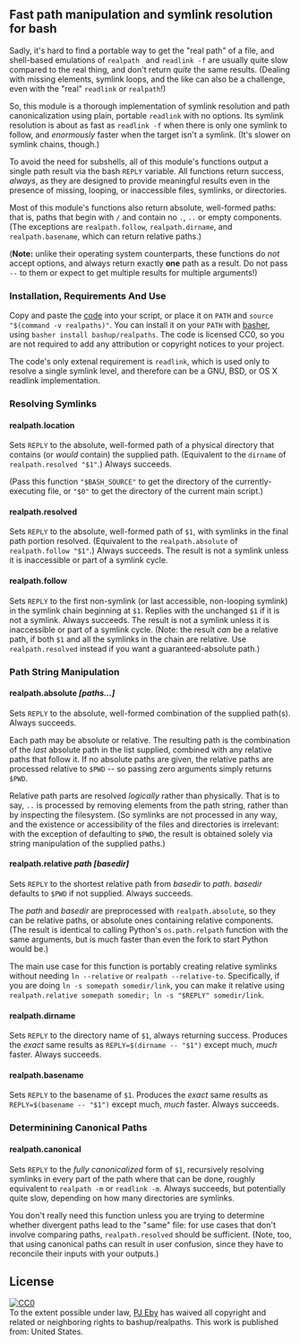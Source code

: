 ## Fast path manipulation and symlink resolution for bash

Sadly, it's hard to find a portable way to get the "real path" of a file, and shell-based emulations of `realpath ` and `readlink -f` are usually quite slow compared to the real thing, and don't return *quite* the same results.  (Dealing with missing elements, symlink loops, and the like can also be a challenge, even with the "real" `readlink` or `realpath`!)

So, this module is a thorough implementation of symlink resolution and path canonicalization using plain, portable `readlink` with no options.  Its symlink resolution is about as fast as `readlink -f` when there is only one symlink to follow, and *enormously* faster when the target isn't a symlink.  (It's slower on symlink chains, though.)

To avoid the need for subshells, all of this module's functions output a single path result via the bash `REPLY` variable.  All functions return success, *always*, as they are designed to provide meaningful results even in the presence of missing, looping, or inaccessible files, symlinks, or directories.

Most of this module's functions also return absolute, well-formed paths: that is, paths that begin with `/` and contain no `.`, `..` or empty components.  (The exceptions are `realpath.follow`, `realpath.dirname`, and `realpath.basename`, which can return relative paths.)

(**Note:** unlike their operating system counterparts, these functions do *not* accept options, and always return exactly **one** path as a result.  Do not pass `--` to them or expect to get multiple results for multiple arguments!)

### Installation, Requirements And Use

Copy and paste the [code](realpaths) into your script, or place it on `PATH` and `source "$(command -v realpaths)"`.  You can install it on your `PATH` with [basher](https://github.com/basherpm/basher), using `basher install bashup/realpaths`.  The code is licensed CC0, so you are not required to add any attribution or copyright notices to your project.

The code's only extenal requirement is `readlink`, which is used only to resolve a single symlink level, and therefore can be a GNU, BSD, or OS X readlink implementation.

### Resolving Symlinks

#### realpath.location

Sets `REPLY` to the absolute, well-formed path of a physical directory that contains (or *would* contain) the supplied path.  (Equivalent to the `dirname` of  `realpath.resolved "$1"`.) Always succeeds.

(Pass this function `"$BASH_SOURCE"` to get the directory of the currently-executing file, or `"$0"` to get the directory of the current main script.)

#### realpath.resolved

Sets `REPLY` to the absolute, well-formed path of `$1`, with symlinks in the final path portion resolved.  (Equivalent to the `realpath.absolute` of `realpath.follow "$1"`.)  Always succeeds.  The result is not a symlink unless it is inaccessible or part of a symlink cycle.

#### realpath.follow

Sets `REPLY` to the first non-symlink (or last accessible, non-looping symlink) in the symlink chain beginning at `$1`.  Replies with the unchanged `$1` if it is not a symlink.  Always succeeds.  The result is not a symlink unless it is inaccessible or part of a symlink cycle.  (Note: the result *can* be a relative path, if both `$1` and all the symlinks in the chain are relative.  Use `realpath.resolved` instead if you want a guaranteed-absolute path.)

### Path String Manipulation

#### realpath.absolute *[paths...]*

Sets `REPLY` to the absolute, well-formed combination of the supplied path(s). Always succeeds.

Each path may be absolute or relative.  The resulting path is the combination of the *last* absolute path in the list supplied, combined with any relative paths that follow it.  If no absolute paths are given, the relative paths are processed relative to `$PWD` -- so passing zero arguments simply returns `$PWD`.

Relative path parts are resolved *logically* rather than physically.  That is to say, `..` is processed by removing elements from the path string, rather than by inspecting the filesystem.  (So symlinks are not processed in any way, and the existence or accessibility of the files and directories is irrelevant: with the exception of defaulting to `$PWD`, the result is obtained solely via string manipulation of the supplied paths.)

#### realpath.relative *path [basedir]*

Sets `REPLY` to the shortest relative path from *basedir* to *path*.  *basedir* defaults to `$PWD` if not supplied.  Always succeeds.

The *path* and *basedir* are preprocessed with `realpath.absolute`, so they can be relative paths, or absolute ones containing relative components.  (The result is identical to calling Python's `os.path.relpath` function with the same arguments, but is much faster than even the fork to start Python would be.)

The main use case for this function is portably creating relative symlinks without needing `ln --relative` or `realpath --relative-to`.  Specifically, if you are doing `ln -s somepath somedir/link`, you can make it relative using `realpath.relative somepath somedir; ln -s "$REPLY" somedir/link`.

#### realpath.dirname

Sets `REPLY` to the directory name of `$1`, always returning success.  Produces the *exact* same results as `REPLY=$(dirname -- "$1")` except much, *much* faster.  Always succeeds.

#### realpath.basename

Sets `REPLY` to the basename of `$1`.  Produces the *exact* same results as `REPLY=$(basename -- "$1")` except much, *much* faster.  Always succeeds.

### Determinining Canonical Paths

#### realpath.canonical

Sets `REPLY` to the *fully canonicalized* form of `$1`, recursively resolving symlinks in every part of the path where that can be done, roughly equivalent to `realpath -m` or `readlink -m`.   Always succeeds, but potentially quite slow, depending on how many directories are symlinks.

You don't really need this function unless you are trying to determine whether divergent paths lead to the "same" file: for use cases that don't involve comparing paths,  `realpath.resolved` should be sufficient.  (Note, too, that using canonical paths can result in user confusion, since they have to reconcile their inputs with your outputs.)

## License

<p xmlns:dct="http://purl.org/dc/terms/" xmlns:vcard="http://www.w3.org/2001/vcard-rdf/3.0#">
  <a rel="license" href="http://creativecommons.org/publicdomain/zero/1.0/"><img src="https://licensebuttons.net/p/zero/1.0/80x15.png" style="border-style: none;" alt="CC0" /></a><br />
  To the extent possible under law, <a rel="dct:publisher" href="https://github.com/pjeby"><span property="dct:title">PJ Eby</span></a>
  has waived all copyright and related or neighboring rights to <span property="dct:title">bashup/realpaths</span>.
This work is published from: <span property="vcard:Country" datatype="dct:ISO3166" content="US" about="https://github.com/bashup/realpaths">United States</span>.
</p>
